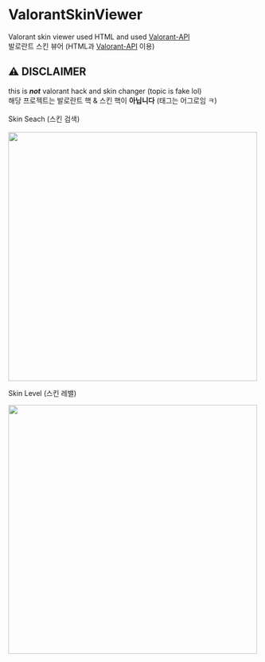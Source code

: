 # ValorantSkinViewer
Valorant skin viewer used HTML and used [Valorant-API](https://valorant-api.com/)<br>
발로란트 스킨 뷰어 (HTML과 [Valorant-API](https://valorant-api.com/) 이용)
## ⚠️ DISCLAIMER
this is ___not___ valorant hack and skin changer (topic is fake lol)<br>
해당 프로젝트는 발로란트 핵 & 스킨 핵이 __아닙니다__ (태그는 어그로임 ㅋ)
<br><br>
Skin Seach (스킨 검색)<br><br>
<img src="https://github.com/seojindev5/ValorantSkinViewer/assets/165238944/47343e92-a4ef-415b-9c3d-1dcafbd685ee" width=500>

Skin Level (스킨 레밸)<br>

<img src="https://github.com/seojindev5/ValorantSkinViewer/assets/165238944/1a337750-eb15-4d20-9445-46a1487a3c0f" width=500>
